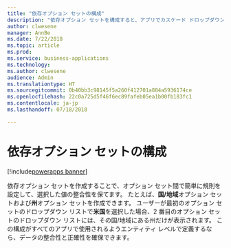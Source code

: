 ```yaml
---
title: "依存オプション セットの構成"
description: "依存オプション セットを構成すると、アプリでカスケード ドロップダウンを提供し、ドロップダウン間で簡単なデータ検証を行えます。"
author: clwesene
manager: AnnBe
ms.date: 7/22/2018
ms.topic: article
ms.prod: 
ms.service: business-applications
ms.technology: 
ms.author: clwesene
audience: Admin
ms.translationtype: HT
ms.sourcegitcommit: 0b40bb3c98145f5a260f412701a884a5936174ce
ms.openlocfilehash: 22c0a725d5f46f6ec89fafeb05ea1b00fb183fc1
ms.contentlocale: ja-jp
ms.lasthandoff: 07/18/2018

---
```

# <a name="configure-dependent-option-sets"></a>依存オプション セットの構成

[!include[powerapps banner](../includes/powerapps.md)]




依存オプション セットを作成することで、オプション セット間で簡単に規則を設定して、選択した値の整合性を保てます。 たとえば、**国/地域**オプション セットおよび**州**オプション セットを作成できます。 ユーザーが最初のオプション セットのドロップダウン リストで**米国**を選択した場合、2 番目のオプション セットのドロップダウン リストには、その国/地域にある州だけが表示されます。 この構成がすべてのアプリで使用されるようエンティティ レベルで定義するなら、データの整合性と正確性を確保できます。

